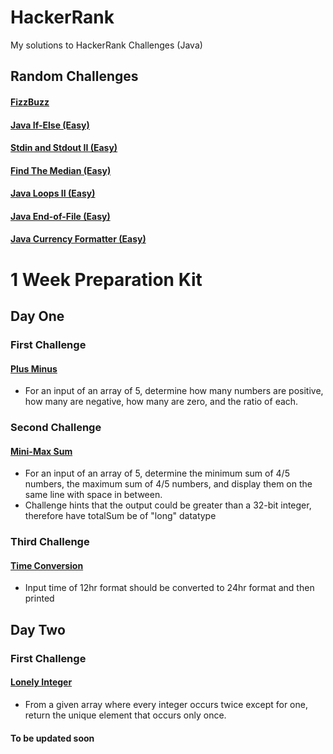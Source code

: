 # HackerRank
My solutions to HackerRank Challenges (Java) 

## Random Challenges
#### <a href="https://github.com/noufalsalem/HackerRank/blob/e767170270e491fb738e4cb8e2fb5b2d0f14ed7d/Random%20Challenges/FizzBuzz.java"> FizzBuzz </a>
#### <a href="https://github.com/noufalsalem/HackerRank/blob/29550667896989225f29c93ba77aeb5b2e60c6a0/Random%20Challenges/If-Else.java"> Java If-Else (Easy) </a>
#### <a href="https://github.com/noufalsalem/HackerRank/blob/33469516914e6c85767cf533ef9dbbecbd1f7046/Random%20Challenges/Stdin%20and%20Stdout%20II.java"> Stdin and Stdout II (Easy) </a>
#### <a href="Random Challenges/Find The Median.java"> Find The Median (Easy) </a>
#### <a href="Random Challenges/Java Loops 2.java"> Java Loops II (Easy) </a>
#### <a href="Random Challenges/Java End-of-File.java"> Java End-of-File (Easy) </a>
#### <a href="Random Challenges/Java Currency Formatter.java"> Java Currency Formatter (Easy) </a>

# 1 Week Preparation Kit
## Day One
### First Challenge
#### <a href="https://github.com/noufalsalem/HackerRank/blob/d774976133213fb64082318c5c0d0579672c5669/1%20Week%20Preparation%20Kit/Plus%20Minus.java"> Plus Minus </a>
- For an input of an array of 5, determine how many numbers are positive, how many are negative, how many are zero, and the ratio of each. 

### Second Challenge
#### <a href="https://github.com/noufalsalem/HackerRank/blob/d774976133213fb64082318c5c0d0579672c5669/1%20Week%20Preparation%20Kit/Mini-Max%20Sum.java"> Mini-Max Sum </a>
- For an input of an array of 5, determine the minimum sum of 4/5 numbers, the maximum sum of 4/5 numbers, and display them on the same line with space in between.
- Challenge hints that the output could be greater than a 32-bit integer, therefore have totalSum be of "long" datatype

### Third Challenge
#### <a href="https://github.com/noufalsalem/HackerRank/blob/9bd99c47d230721789be72da2ef8c9c6d888170f/1%20Week%20Preparation%20Kit/Time%20Conversion.java"> Time Conversion </a>
- Input time of 12hr format should be converted to 24hr format and then printed

## Day Two
### First Challenge
#### <a href="1 Week Preparation Kit/Lonely Integer.java"> Lonely Integer </a> 
- From a given array where every integer occurs twice except for one, return the unique element that occurs only once. 

#### To be updated soon

